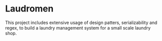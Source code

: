 # Laudromen 

This project includes extensive usage of design patters, serializability and regex, to build a laundry management system for a small scale laundry shop.

